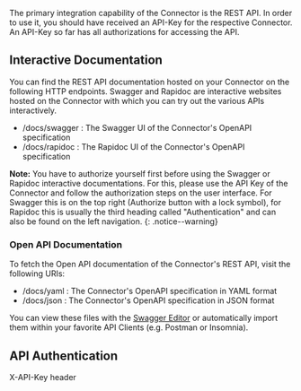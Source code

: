 The primary integration capability of the Connector is the REST API. In order to use it, you should have received an API-Key for the respective Connector. An API-Key so far has all authorizations for accessing the API.

## Interactive Documentation

You can find the REST API documentation hosted on your Connector on the following HTTP endpoints. Swagger and Rapidoc are interactive websites hosted on the Connector with which you can try out the various APIs interactively.

- /docs/swagger : The Swagger UI of the Connector's OpenAPI specification
- /docs/rapidoc : The Rapidoc UI of the Connector's OpenAPI specification

**Note:** You have to authorize yourself first before using the Swagger or Rapidoc interactive documentations. For this, please use the API Key of the Connector and follow the authorization steps on the user interface. For Swagger this is on the top right (Authorize button with a lock symbol), for Rapidoc this is usually the third heading called "Authentication" and can also be found on the left navigation.
{: .notice--warning}

### Open API Documentation

To fetch the Open API documentation of the Connector's REST API, visit the following URIs:

- /docs/yaml : The Connector's OpenAPI specification in YAML format
- /docs/json : The Connector's OpenAPI specification in JSON format

You can view these files with the [Swagger Editor](https://editor.swagger.io/) or automatically import them within your favorite API Clients (e.g. Postman or Insomnia).

## API Authentication

X-API-Key header
